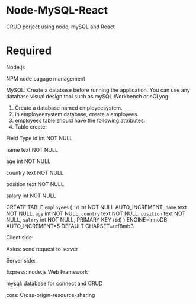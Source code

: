 # Node-MySQL-React
 CRUD porject using node, mySQL and React
 
 # Required 
Node.js

NPM node pagage management

MySQL: Create a database before running the application. 
You can use any database visual design tool such as mySQL Workbench or sQLyog.
1. Create a database named employeesystem.
2. in employeesystem database, create a employees.
3. employees table should have the following attributes:
4. Table create:

Field     Type
id        int NOT NULL

name      text NOT NULL

age       int NOT NULL

country   text NOT NULL

position  text NOT NULL

salary    int NOT NULL

CREATE TABLE `employees` (
  `id` int NOT NULL AUTO_INCREMENT,
  `name` text NOT NULL,
  `age` int NOT NULL,
  `country` text NOT NULL,
  `position` text NOT NULL,
  `salary` int NOT NULL,
  PRIMARY KEY (`id`)
) ENGINE=InnoDB AUTO_INCREMENT=5 DEFAULT CHARSET=utf8mb3


Client side: 

Axios: send request to server


Server side:

Express: node.js Web Framework

mysql: database for connect and CRUD

cors: Cross-origin-resource-sharing

